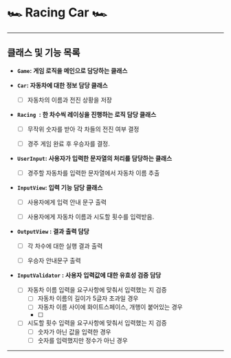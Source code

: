 #  🏎 Racing Car 🏎 

---

## 클래스 및 기능 목록


- **```Game```: 게임 로직을 메인으로 담당하는 클래스**


- **```Car```: 자동차에 대한 정보 담당 클래스**
  - [ ] 자동차의 이름과 전진 상황을 저장


- **```Racing ```: 한 차수씩 레이싱을 진행하는 로직 담당 클래스**
  - [ ] 무작위 숫자를 받아 각 차들의 전진 여부 결정
  - [ ] 경주 게임 완료 후 우승자를 결정.


- **```UserInput```: 사용자가 입력한 문자열의 처리를 담당하는 클래스**
    - [ ]  경주할 자동차를 입력한 문자열에서 자동차 이름 추출


- **```InputView```: 입력 기능 담당 클래스**
  - [ ] 사용자에게 입력 안내 문구 출력 
  - [ ] 사용자에게 자동차 이름과 시도할 횟수를 입력받음.


- **```OutputView``` : 결과 출력 담당**
  - [ ] 각 차수에 대한 실행 결과 출력
  - [ ] 우승자 안내문구 출력


- **```InputValidator``` : 사용자 입력값에 대한 유효성 검증 담당**
  - [ ] 자동차 이름 입력을 요구사항에 맞춰서 입력했는 지 검증
    - [ ] 자동차 이름의 길이가 5글자 초과일 경우 
    - [ ] 자동차 이름 사이에 화이트스페이스, 개행이 붙어있는 경우
    - [ ] 
  - [ ] 시도할 횟수 입력을 요구사항에 맞춰서 입력했는 지 검증
    - [ ] 숫자가 아닌 값을 입력한 경우
    - [ ] 숫자를 입력했지만 정수가 아닌 경우

---

